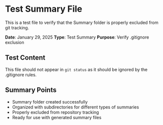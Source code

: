 # Test Summary File

This is a test file to verify that the Summary folder is properly excluded from git tracking.

**Date**: January 29, 2025
**Type**: Test Summary
**Purpose**: Verify .gitignore exclusion

## Test Content

This file should not appear in `git status` as it should be ignored by the .gitignore rules.

## Summary Points

- Summary folder created successfully
- Organized with subdirectories for different types of summaries
- Properly excluded from repository tracking
- Ready for use with generated summary files 